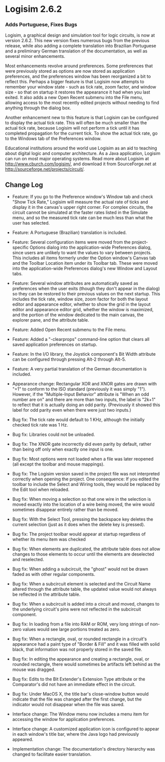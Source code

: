 # Logisim 2.6.2
### Adds Portuguese, Fixes Bugs

Logisim, a graphical design and simulation tool for logic circuits, is now at version 2.6.2. This new version fixes numerous bugs from the previous release, while also adding a complete translation into Brazilian Portuguese and a preliminary German translation of the documentation, as well as several minor enhancements.

Most enhancements revolve around preferences. Some preferences that were previously stored as options are now stored as application preferences, and the preferences window has been reorganized a bit to reflect this. Perhaps a bigger feature is that Logisim now attempts to remember your window state - such as tick rate, zoom factor, and window size - so that on startup it restores the appearance it had when you last exited. It also adds a new Open Recent submenu into the File menu, allowing access to the most recently edited projects without needing to find anything through the dialog box.

Another enhancement new to this feature is that Logisim can be configured to display the actual tick rate. This will often be much smaller than the actual tick rate, because Logisim will not perform a tick until it has completed propagation for the current tick. To show the actual tick rate, go to the Windows tab of the Preferences window.

Educational institutions around the world use Logisim as an aid to teaching about digital logic and computer architecture. As a Java application, Logisim can run on most major operating systems. Read more about Logisim at http://www.cburch.com/logisim/, and download it from SourceForge.net at http://sourceforge.net/projects/circuit/.

## Change Log

- Feature: If you go to the Preference window's Window tab and check "Show Tick Rate," Logisim will measure the actual rate of ticks and display it in the canvas's upper right corner. For complex circuits, the circuit cannot be simulated at the faster rates listed in the Simulate menu, and so the measured tick rate can be much less than what the user has selected.

- Feature: A Portuguese (Brazilian) translation is included.  

- Feature: Several configuration items were moved from the project-specific Options dialog into the application-wide Preferences dialog, since users are unlikely to want the values to vary between projects. This includes all items formerly under the Option window's Canvas tab and the Toolbar Location item under its Toolbar tab. These were moved into the application-wide Preferences dialog's new Window and Layout tabs.

- Feature: Several window attributes are automatically saved as preferences when the user exits (though they don't appear in the dialog) so they can be restored to their previous values on the next startup. This includes the tick rate, window size, zoom factor for both the layout editor and appearance editor, whether to show the grid in the layout editor and appearance editor grid, whether the window is maximized, and the portion of the window dedicated to the main canvas, the explorer pane, and the attribute table.

- Feature: Added Open Recent submenu to the File menu.

- Feature: Added a "-clearprops" command-line option that clears all saved application preferences on startup.

- Feature: In the I/O library, the Joystick component's Bit Width attribute can be configured through pressing Alt-2 through Alt-5.

- Feature: A very partial translation of the German documentation is included.

- Appearance change: Rectangular XOR and XNOR gates are drawn with "=1" to conform to the ISO standard (previously it was simply "1"). However, if the "Multiple-Input Behavior" attribute is "When an odd number are on" and there are more than two inputs, the label is "2k+1" to reflect that it is actually doing an odd parity. (Previously it showed this label for odd parity even when there were just two inputs.)

- Bug fix: The tick rate would default to 1 KHz, although the initially checked tick rate was 1 Hz.

- Bug fix: Libraries could not be unloaded.

- Bug fix: The XNOR gate incorrectly did even parity by default, rather than being off only when exactly one input is one.

- Bug fix: Most options were not loaded when a file was later reopened (all except the toolbar and mouse mappings).

- Bug fix: The Logisim version saved in the project file was not interpreted correctly when opening the project. One consequence: If you edited the toolbar to include the Select and Wiring tools, they would be replaced by the Edit tool when reloaded.

- Bug fix: When moving a selection so that one wire in the selection is moved exactly into the location of a wire being moved, the wire would sometimes disappear entirely rather than be moved. 

- Bug fix: With the Select Tool, pressing the backspace key deletes the current selection (just as it does when the delete key is pressed).

- Bug fix: The project toolbar would appear at startup regardless of whether its menu item was checked

- Bug fix: When elements are duplicated, the attribute table does not allow changes to those elements to occur until the elements are deselected and reselected.

- Bug fix: When adding a subcircuit, the "ghost" would not be drawn faded as with other regular components.

- Bug fix: When a subcircuit element is selected and the Circuit Name altered through the attribute table, the updated value would not always be reflected in the attribute table.

- Bug fix: When a subcircuit is added into a circuit and moved, changes to the underlying circuit's pins were not reflected in the subcircuit component.

- Bug fix: In loading from a file into RAM or ROM, very long strings of non-zero values would see large portions treated as zero.

- Bug fix: When a rectangle, oval, or rounded rectangle in a circuit's appearance had a paint type of "Border & Fill" and it was filled with solid black, that information was not properly stored in the saved file.

- Bug fix: In editing the appearance and creating a rectangle, oval, or rounded rectangle, there would sometimes be artifacts left behind as the mouse was dragged.

- Bug fix: Edits to the Bit Extender's Extension Type attribute or the Comparator's did not have an immediate effect in the circuit.

- Bug fix: Under MacOS X, the title bar's close-window button would indicate that the file was changed after the first change, but the indicator would not disappear when the file was saved.

- Interface change: The Window menu now includes a menu item for accessing the window for application preferences.

- Interface change: A customized application icon is configured to appear in each window's title bar, where the Java logo had previously appeared.

- Implementation change: The documentation's directory hierarchy was changed to facilitate easier translation.